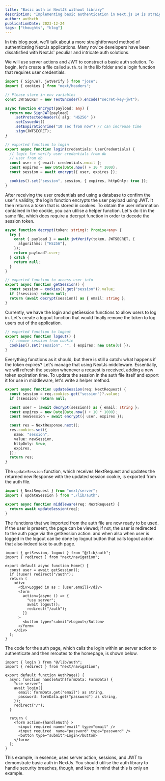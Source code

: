 ```yaml
---
title: "Basic auth in NextJS without library"
description: "Implementing basic authentication in Next.js 14 is straightforward."
author: authxth
publicationDate: 2023-12-24
tags: ["thoughts", "blog"]
---
```


In this blog post, we'll talk about a more straightforward method of authenticating NextJs applications. Many novice developers have been dissatisfied with NextJs' peculiar and intricate auth solutions.

We will use server actions and JWT to construct a basic auth solution.
To begin, let's create a file called `auth.ts` in the lib folder and a login function that requires user credentials.

```ts
import { SignJWT, jwtVerify } from "jose";
import { cookies } from "next/headers";

// Please store in env variables
const JWTSECRET = new TextEncoder().encode("secret-key-jwt");

async function encrypt(payload: any) {
  return new SignJWT(payload)
    .setProtectedHeader({ alg: "HS256" })
    .setIssuedAt()
    .setExpirationTime("10 sec from now") // can increase time
    .sign(JWTSECRET);
}

// exported function to login
export async function login(credentials: UserCredentials) {
  // logic for verify user credentials from db
  // user from db
  const user = { email: credentials.email };
  const expires = new Date(Date.now() + 10 * 1000);
  const session = await encrypt({ user, expires });

  cookies().set("session", session, { expires, httpOnly: true });
}
```

After receiving the user credentials and using a database to confirm the user's validity, the login function encrypts the user payload using JWT. It then returns a token that is stored in cookies.
To obtain the user information contained in the cookie, you can utilise a helper function. Let's do it in the same file, which does require a decrypt function in order to decode the session token.

```ts
async function decrypt(token: string): Promise<any> {
  try {
    const { payload } = await jwtVerify(token, JWTSECRET, {
      algorithms: ["HS256"],
    });
    return payload?.user;
  } catch {
    return null;
  }
}

// exported function to access user info
export async function getSession() {
  const session = cookies().get("session")?.value;
  if (!session) return null;
  return (await decrypt(session)) as { email: string };
}
```

Currently, we have the login and getSession functions to allow users to log in. Let's create a logout function that would finally remove the token to log users out of the application.

```ts
// exported function to logout
export async function logout() {
  // remove session from cookie
  cookies().set("session", "", { expires: new Date(0) });
}
```

Everything functions as it should, but there is still a catch: what happens if the token expires? Let's manage that using NextJs middleware. Essentially, we will refresh the session whenever a request is received, adding a new token expiration time. To update the session in the auth file itself and export it for use in middleware, let's write a helper method.

```ts
export async function updateSession(req: NextRequest) {
  const session = req.cookies.get("session")?.value;
  if (!session) return null;

  const user = (await decrypt(session)) as { email: string };
  const expires = new Date(Date.now() + 10 * 1000);
  const newSession = await encrypt({ user, expires });

  const res = NextResponse.next();
  res.cookies.set({
    name: "session",
    value: newSession,
    httpOnly: true,
    expires,
  });
  return res;
}
```

The `updateSession` function, which receives NextRequest and updates the returned new Response with the updated session cookie, is exported from the auth file.

```ts
import { NextRequest } from "next/server";
import { updateSession } from "./lib/auth";

export async function middleware(req: NextRequest) {
  return await updateSession(req);
}
```

The functions that we imported from the auth file are now ready to be used. If the user is present, the page can be viewed; if not, the user is redirected to the auth page via the getSession action. and when also when user is logged in the logout can be done by logout button that calls logout action that also indeed take to auth page.

```tsx
import { getSession, logout } from "@/lib/auth";
import { redirect } from "next/navigation";

export default async function Home() {
  const user = await getSession();
  if (!user) redirect("/auth");
  return (
    <div>
      <div>Logged in as : {user.email}</div>
      <form
        action={async () => {
          "use server";
          await logout();
          redirect("/auth");
        }}
      >
        <button type="submit">Logout</Button>
      </form>
    </div>
  );
}
```

The code for the auth page, which calls the login within an server action to authenticate and then reroutes to the homepage, is shown below.

```tsx
import { login } from "@/lib/auth";
import { redirect } from "next/navigation";

export default function AuthPage() {
  async function handleAuth(formData: FormData) {
    "use server";
    await login({
      email: formData.get("email") as string,
      password: formData.get("password") as string,
    });
    redirect("/");
  }

  return (
    <form action={handleAuth} >
      <input required name="email" type="email" />
      <input required  name="password" type="password" />
      <button type="submit">Login</button>
    </form>
  );
}
```

This example, in essence, uses server action, sessions, and JWT to demonstrate basic auth in NextJs. You should utilise the auth library to handle security breaches, though, and keep in mind that this is only an example.
